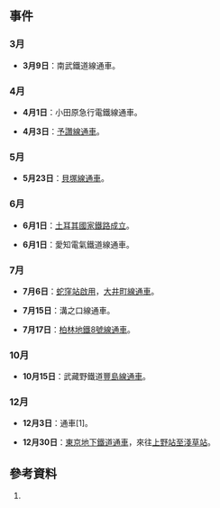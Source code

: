 ## 事件

### 3月

  - **3月9日**：南武鐵道線通車。

### 4月

  - **4月1日**：小田原急行電鐵線通車。

  - **4月3日**：[予讚線通車](../Page/予讚線.md "wikilink")。

### 5月

  - **5月23日**：[貝塚線通車](../Page/貝塚線.md "wikilink")。

### 6月

  - **6月1日**：[土耳其國家鐵路成立](../Page/土耳其國家鐵路.md "wikilink")。

  - **6月1日**：愛知電氣鐵道線通車。

### 7月

  - **7月6日**：[蛇窪站啟用](../Page/戶越公園站.md "wikilink")，[大井町線通車](../Page/大井町線.md "wikilink")。

  - **7月15日**：溝之口線通車。

  - **7月17日**：[柏林地鐵](../Page/柏林地鐵.md "wikilink")[8號線通車](https://zh.wikipedia.org/wiki/柏林地鐵8號線 "wikilink")。

### 10月

  - **10月15日**：武藏野鐵道[豐島線通車](https://zh.wikipedia.org/wiki/豐島線 "wikilink")。

### 12月

  - **12月3日**：通車\[1\]。

  - **12月30日**：[東京地下鐵道通車](https://zh.wikipedia.org/wiki/東京地下鐵道 "wikilink")，來往[上野站至](https://zh.wikipedia.org/wiki/上野站 "wikilink")[淺草站](https://zh.wikipedia.org/wiki/淺草站 "wikilink")。

## 參考資料

1.
